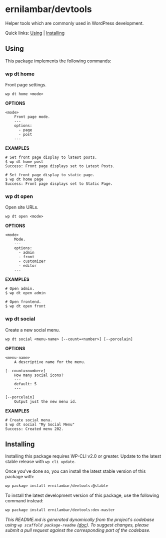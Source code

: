 ernilambar/devtools
===================

Helper tools which are commonly used in WordPress development.



Quick links: [Using](#using) | [Installing](#installing)

## Using

This package implements the following commands:

### wp dt home

Front page settings.

~~~
wp dt home <mode>
~~~

**OPTIONS**

	<mode>
		Front page mode.
		---
		options:
		  - page
		  - post
		---

**EXAMPLES**

    # Set front page display to latest posts.
    $ wp dt home post
    Success: Front page displays set to Latest Posts.

    # Set front page display to static page.
    $ wp dt home page
    Success: Front page displays set to Static Page.



### wp dt open

Open site URLs.

~~~
wp dt open <mode>
~~~

**OPTIONS**

	<mode>
		Mode.
		---
		options:
		  - admin
		  - front
		  - customizer
		  - editor
		---

**EXAMPLES**

    # Open admin.
    $ wp dt open admin

    # Open frontend.
    $ wp dt open front



### wp dt social

Create a new social menu.

~~~
wp dt social <menu-name> [--count=<number>] [--porcelain]
~~~

**OPTIONS**

	<menu-name>
		A descriptive name for the menu.

	[--count=<number>]
		How many social icons?
		---
		default: 5
		---

	[--porcelain]
		Output just the new menu id.

**EXAMPLES**

    # Create social menu.
    $ wp dt social "My Social Menu"
    Success: Created menu 202.

## Installing

Installing this package requires WP-CLI v2.0 or greater. Update to the latest stable release with `wp cli update`.

Once you've done so, you can install the latest stable version of this package with:

```bash
wp package install ernilambar/devtools:@stable
```

To install the latest development version of this package, use the following command instead:

```bash
wp package install ernilambar/devtools:dev-master
```


*This README.md is generated dynamically from the project's codebase using `wp scaffold package-readme` ([doc](https://github.com/wp-cli/scaffold-package-command#wp-scaffold-package-readme)). To suggest changes, please submit a pull request against the corresponding part of the codebase.*
